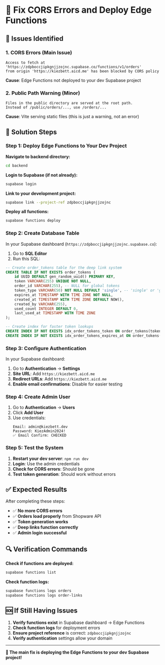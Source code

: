 # 🚨 Fix CORS Errors and Deploy Edge Functions

## 🎯 **Issues Identified**

### **1. CORS Errors (Main Issue)**
```
Access to fetch at 'https://zdpboccjipkgnjjzojnc.supabase.co/functions/v1/orders' 
from origin 'https://kiezbett.aicd.me' has been blocked by CORS policy
```
**Cause**: Edge Functions not deployed to your dev Supabase project

### **2. Public Path Warning (Minor)**
```
Files in the public directory are served at the root path.
Instead of /public/orders/..., use /orders/...
```
**Cause**: Vite serving static files (this is just a warning, not an error)

## 🔧 **Solution Steps**

### **Step 1: Deploy Edge Functions to Your Dev Project**

**Navigate to backend directory:**
```bash
cd backend
```

**Login to Supabase (if not already):**
```bash
supabase login
```

**Link to your development project:**
```bash
supabase link --project-ref zdpboccjipkgnjjzojnc
```

**Deploy all functions:**
```bash
supabase functions deploy
```

### **Step 2: Create Database Table**

In your Supabase dashboard (`https://zdpboccjipkgnjjzojnc.supabase.co`):

1. Go to **SQL Editor**
2. Run this SQL:

```sql
-- Create order_tokens table for the deep link system
CREATE TABLE IF NOT EXISTS order_tokens (
    id UUID DEFAULT gen_random_uuid() PRIMARY KEY,
    token VARCHAR(255) UNIQUE NOT NULL,
    order_id VARCHAR(255), -- NULL for global tokens
    token_type VARCHAR(50) NOT NULL DEFAULT 'single', -- 'single' or 'global'
    expires_at TIMESTAMP WITH TIME ZONE NOT NULL,
    created_at TIMESTAMP WITH TIME ZONE DEFAULT NOW(),
    created_by VARCHAR(255),
    used_count INTEGER DEFAULT 0,
    last_used_at TIMESTAMP WITH TIME ZONE
);

-- Create index for faster token lookups
CREATE INDEX IF NOT EXISTS idx_order_tokens_token ON order_tokens(token);
CREATE INDEX IF NOT EXISTS idx_order_tokens_expires_at ON order_tokens(expires_at);
```

### **Step 3: Configure Authentication**

In your Supabase dashboard:

1. Go to **Authentication** → **Settings**
2. **Site URL**: Add `https://kiezbett.aicd.me`
3. **Redirect URLs**: Add `https://kiezbett.aicd.me`
4. **Enable email confirmations**: Disable for easier testing

### **Step 4: Create Admin User**

1. Go to **Authentication** → **Users**
2. Click **Add User**
3. Use credentials:
   ```
   Email: admin@kiezbett.dev
   Password: KiezAdmin2024!
   ✅ Email Confirm: CHECKED
   ```

### **Step 5: Test the System**

1. **Restart your dev server**: `npm run dev`
2. **Login**: Use the admin credentials
3. **Check for CORS errors**: Should be gone
4. **Test token generation**: Should work without errors

## ✅ **Expected Results**

After completing these steps:

- ✅ **No more CORS errors**
- ✅ **Orders load properly** from Shopware API
- ✅ **Token generation works**
- ✅ **Deep links function correctly**
- ✅ **Admin login successful**

## 🔍 **Verification Commands**

**Check if functions are deployed:**
```bash
supabase functions list
```

**Check function logs:**
```bash
supabase functions logs orders
supabase functions logs order-links
```

## 🆘 **If Still Having Issues**

1. **Verify functions exist** in Supabase dashboard → Edge Functions
2. **Check function logs** for deployment errors
3. **Ensure project reference** is correct: `zdpboccjipkgnjjzojnc`
4. **Verify authentication** settings allow your domain

---

**🚀 The main fix is deploying the Edge Functions to your dev Supabase project!**